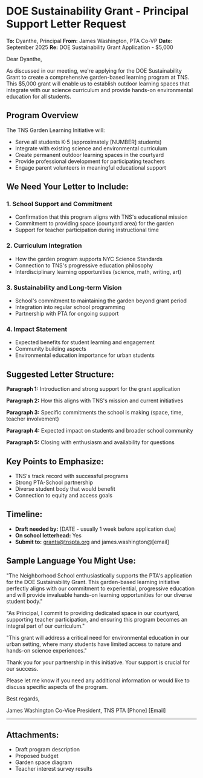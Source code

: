 # DOE Sustainability Grant - Principal Support Letter Request

**To:** Dyanthe, Principal
**From:** James Washington, PTA Co-VP
**Date:** September 2025
**Re:** DOE Sustainability Grant Application - $5,000

Dear Dyanthe,

As discussed in our meeting, we're applying for the DOE Sustainability Grant to create a comprehensive garden-based learning program at TNS. This $5,000 grant will enable us to establish outdoor learning spaces that integrate with our science curriculum and provide hands-on environmental education for all students.

## Program Overview

The TNS Garden Learning Initiative will:
- Serve all students K-5 (approximately [NUMBER] students)
- Integrate with existing science and environmental curriculum
- Create permanent outdoor learning spaces in the courtyard
- Provide professional development for participating teachers
- Engage parent volunteers in meaningful educational support

## We Need Your Letter to Include:

### 1. School Support and Commitment
- Confirmation that this program aligns with TNS's educational mission
- Commitment to providing space (courtyard area) for the garden
- Support for teacher participation during instructional time

### 2. Curriculum Integration
- How the garden program supports NYC Science Standards
- Connection to TNS's progressive education philosophy
- Interdisciplinary learning opportunities (science, math, writing, art)

### 3. Sustainability and Long-term Vision
- School's commitment to maintaining the garden beyond grant period
- Integration into regular school programming
- Partnership with PTA for ongoing support

### 4. Impact Statement
- Expected benefits for student learning and engagement
- Community building aspects
- Environmental education importance for urban students

## Suggested Letter Structure:

**Paragraph 1:** Introduction and strong support for the grant application

**Paragraph 2:** How this aligns with TNS's mission and current initiatives

**Paragraph 3:** Specific commitments the school is making (space, time, teacher involvement)

**Paragraph 4:** Expected impact on students and broader school community

**Paragraph 5:** Closing with enthusiasm and availability for questions

## Key Points to Emphasize:
- TNS's track record with successful programs
- Strong PTA-School partnership
- Diverse student body that would benefit
- Connection to equity and access goals

## Timeline:
- **Draft needed by:** [DATE - usually 1 week before application due]
- **On school letterhead:** Yes
- **Submit to:** grants@tnspta.org and james.washington@[email]

## Sample Language You Might Use:

"The Neighborhood School enthusiastically supports the PTA's application for the DOE Sustainability Grant. This garden-based learning initiative perfectly aligns with our commitment to experiential, progressive education and will provide invaluable hands-on learning opportunities for our diverse student body."

"As Principal, I commit to providing dedicated space in our courtyard, supporting teacher participation, and ensuring this program becomes an integral part of our curriculum."

"This grant will address a critical need for environmental education in our urban setting, where many students have limited access to nature and hands-on science experiences."

Thank you for your partnership in this initiative. Your support is crucial for our success.

Please let me know if you need any additional information or would like to discuss specific aspects of the program.

Best regards,

James Washington
Co-Vice President, TNS PTA
[Phone]
[Email]

---

## Attachments:
- Draft program description
- Proposed budget
- Garden space diagram
- Teacher interest survey results